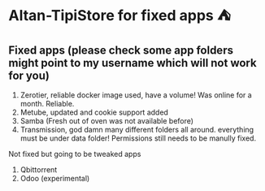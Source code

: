 # Altan-TipiStore for fixed apps ⛺️


## Fixed apps (please check some app folders might point to my username which will not work for you)

1. Zerotier, reliable docker image used, have a volume! Was online for a month. Reliable.
2. Metube, updated and cookie support added
3. Samba (Fresh out of oven was not available before)
4. Transmission, god damn many different folders all around. everything must be under data folder! Permissions still needs to be manully fixed.

Not fixed but going to be tweaked apps
1. Qbittorrent
2. Odoo (experimental)
